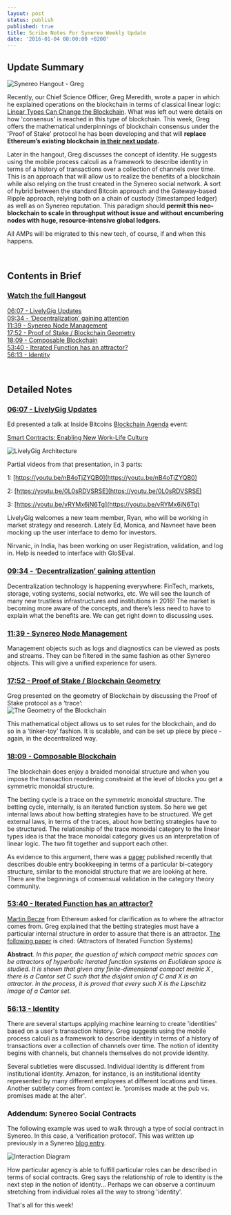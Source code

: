 ```yaml
---
layout: post
status: publish
published: true
title: Scribe Notes For Synereo Weekly Update
date: '2016-01-04 08:00:00 +0200'
---
```


## Update Summary
![Synereo Hangout - Greg](http://i.imgur.com/vUouZsY.jpg?1)

Recently, our Chief Science Officer, Greg Meredith, wrote a paper in which he explained operations on the blockchain in terms of classical linear logic: 
[Linear Types Can Change the Blockchain](http://arxiv.org/abs/1506.01001). What was left out were details on how 'consensus' is reached in this type of blockchain. This week, Greg offers the mathematical underpinnings of blockchain consensus under the 'Proof of Stake' protocol he has been developing and that will **replace Ethereum’s existing blockchain [in their next update](https://blog.ethereum.org/2015/12/24/understanding-serenity-part-i-abstraction/).**

Later in the hangout, Greg discusses the concept of identity. He suggests using the mobile process calculi as a framework to describe identity in terms of a history of transactions over a collection of channels over time. This is an approach that will allow us to realize the benefits of a blockchain while also relying on the trust created in the Synereo social network. A sort of hybrid between the standard Bitcoin approach and the Gateway-based Ripple approach, relying both on a chain of custody (timestamped ledger) as well as on Synereo reputation. This paradigm should **permit this neo-blockchain to scale in throughput without issue and without encumbering nodes with huge, resource-intensive global ledgers.**

All AMPs will be migrated to this new tech, of course, if and when this happens.


<BR>


## Contents in Brief

### [Watch the full Hangout](https://youtu.be/mz-HXpTj_yw?t=272) <BR>
[06:07 - LivelyGig Updates](https://youtu.be/mz-HXpTj_yw?t=367) <BR>
[09:34 - ‘Decentralization’ gaining attention](https://youtu.be/mz-HXpTj_yw?t=574) <BR>
[11:39 - Synereo Node Management](https://youtu.be/mz-HXpTj_yw?t=699) <BR>
[17:52 - Proof of Stake / Blockchain Geometry](https://youtu.be/mz-HXpTj_yw?t=17m52s) <BR>
[18:09 - Composable Blockchain](https://youtu.be/mz-HXpTj_yw?t=1089) <BR>
[53:40 - Iterated Function has an attractor?](https://youtu.be/mz-HXpTj_yw?t=3220) <BR>
[56:13 - Identity](https://youtu.be/mz-HXpTj_yw?t=3373) <BR>


<BR>

## Detailed Notes

### [06:07 - LivelyGig Updates](https://youtu.be/mz-HXpTj_yw?t=367) <BR>

Ed presented a talk at Inside Bitcoins [Blockchain Agenda](http://insidebitcoins.com/san-diego/2015/agenda) event:

[Smart Contracts: Enabling New Work-Life Culture](http://www.slideshare.net/eeykholt/smart-contracts-enabling-new-worklife-culture)

![LivelyGig Architecture](http://i.imgur.com/kgrLk31.png)

Partial videos from that presentation, in 3 parts: 

1: [https://youtu.be/nB4oTjZYQB0](https://youtu.be/nB4oTjZYQB0)

2: [https://youtu.be/0L0sRDVSRSE](https://youtu.be/0L0sRDVSRSE)

3: [https://youtu.be/vRYMx6jN6Tg](https://youtu.be/vRYMx6jN6Tg)

LivelyGig welcomes a new team member, Ryan, who will be working in market strategy and research. Lately Ed, Monica, and Navneet have been mocking up the user interface to demo for investors.

Nirvanic, in India, has been working on user Registration, validation, and log in. Help is needed to interface with GloSEval.




### [09:34 - ‘Decentralization’ gaining attention](https://youtu.be/mz-HXpTj_yw?t=574) <BR>

Decentralization technology is happening everywhere: FinTech, markets, storage, voting systems, social networks, etc. We will see the launch of many new trustless infrastructures and institutions in 2016!  The market is becoming more aware of the concepts, and there’s less need to have to explain what the benefits are. We can get right down to discussing uses.

### [11:39 - Synereo Node Management](https://youtu.be/mz-HXpTj_yw?t=699) <BR>

Management objects such as logs and diagnostics can be viewed as posts and streams. They can be filtered in the same fashion as other Synereo objects.  This will give a unified experience for users.

### [17:52 - Proof of Stake / Blockchain Geometry](https://youtu.be/mz-HXpTj_yw?t=17m52s) <BR>

Greg presented on the geometry of Blockchain by discussing the Proof of Stake protocol as a ‘trace’:    
![The Geometry of the Blockchain](http://i.imgur.com/Fcbz6AQ.jpg)

This mathematical object allows us to set rules for the blockchain, and do so in a ‘tinker-toy’ fashion. It is scalable, and can be set up piece by piece - again, in the decentralized way.


### [18:09 - Composable Blockchain](https://youtu.be/mz-HXpTj_yw?t=1089) <BR>

The blockchain does enjoy a braided monoidal structure and when you impose the transaction reordering constraint at the level of blocks you get a symmetric monoidal structure.

The betting cycle is a trace on the symmetric monoidal structure. The betting cycle, internally, is an iterated function system. So here we get internal laws about how betting strategies have to be structured. We get external laws, in terms of the traces, about how betting strategies have to be structured. The relationship of the trace monoidal category to the linear types idea is that the trace monoidal category gives us an interpretation of linear logic. The two fit together and support each other.

As evidence to this argument, there was a [paper](http://arxiv.org/abs/0803.2429) published recently that describes double entry bookkeeping in terms of a particular bi-category structure, similar to the monoidal structure that we are looking at here. There are the beginnings of consensual validation in the category theory community.

### [53:40 - Iterated Function has an attractor?](https://youtu.be/mz-HXpTj_yw?t=3220) <BR>

[Martin Becze](https://twitter.com/null_radix) from Ethereum asked for clarification as to where the attractor comes from. Greg explained that the betting strategies must have a particular internal structure in order to assure that there is an attractor. [The following paper](http://www.ams.org/journals/proc/1992-116-01/S0002-9939-1992-1132850-6/) is cited: (Attractors of Iterated Function Systems)

**Abstract**. *In this paper, the question of which compact metric spaces can be
attractors of hyperbolic iterated function systems on Euclidean space is studied.
It is shown that given any finite-dimensional compact metric X , there is a
Cantor set C such that the disjoint union of C and X is an attractor. In the
process, it is proved that every such X is the Lipschitz image of a Cantor set.*

### [56:13 - Identity](https://youtu.be/mz-HXpTj_yw?t=3373) <BR>

There are several startups applying machine learning to create 'identities' based on a user's transaction history. Greg suggests using the mobile process calculi as a framework to describe identity in terms of a history of transactions over a collection of channels over time. The notion of identity begins with channels, but channels themselves do not provide identity.

Several subtleties were discussed. Individual identity is different from institutional identity. Amazon, for instance, is an institutional identity represented by many different employees at different locations and times. Another subtlety comes from context ie. 'promises made at the pub vs. promises made at the alter'.

### Addendum: Synereo Social Contracts

The following example was used to walk through a type of social contract in Synereo. In this case, a ‘verification protocol’. This was written up previously in a Synereo [blog entry](http://blog.synereo.com/2015/03/06/social-contracts-pt-ii/).

![Interaction Diagram](http://i.imgur.com/I0Bgacj.png)

How particular agency is able to fulfill particular roles can be described in terms of social contracts. Greg says the relationship of role to identity is the next step in the notion of identity... Perhaps we can observe a continuum stretching from individual roles all the way to strong 'identity'.
<BR>

That's all for this week! 


